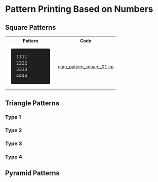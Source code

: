 # Pattern Printing Based on Numbers
## Square Patterns
<table>
  <tr>
    <th>Pattern</th>
    <th>Code</th>
  </tr>
  <tr>
    <td><img src="_assets/num_pattern_square_01.png" width="150"></td>
    <td><a href="num_pattern_square_01.cpp">num_pattern_square_01.cp</a></td>
  </tr>

</table>

## Triangle Patterns
### Type 1
### Type 2
### Type 3
### Type 4

## Pyramid Patterns

